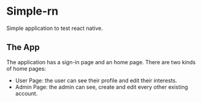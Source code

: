 # Simple-rn
Simple application to test react native.

## The App
The application has a sign-in page and an home page. There are two kinds of home pages:
- User Page: the user can see their profile and edit their interests.
- Admin Page: the admin can see, create and edit every other existing account.